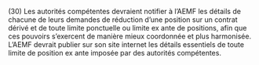 (30) Les autorités compétentes devraient notifier à l’AEMF les détails de chacune de leurs demandes de réduction d’une position sur un contrat dérivé et de toute limite ponctuelle ou limite ex ante de positions, afin que ces pouvoirs s’exercent de manière mieux coordonnée et plus harmonisée. L’AEMF devrait publier sur son site internet les détails essentiels de toute limite de position ex ante imposée par des autorités compétentes.